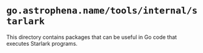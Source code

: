 # `go.astrophena.name/tools/internal/starlark`

This directory contains packages that can be useful in Go code that executes Starlark programs.
